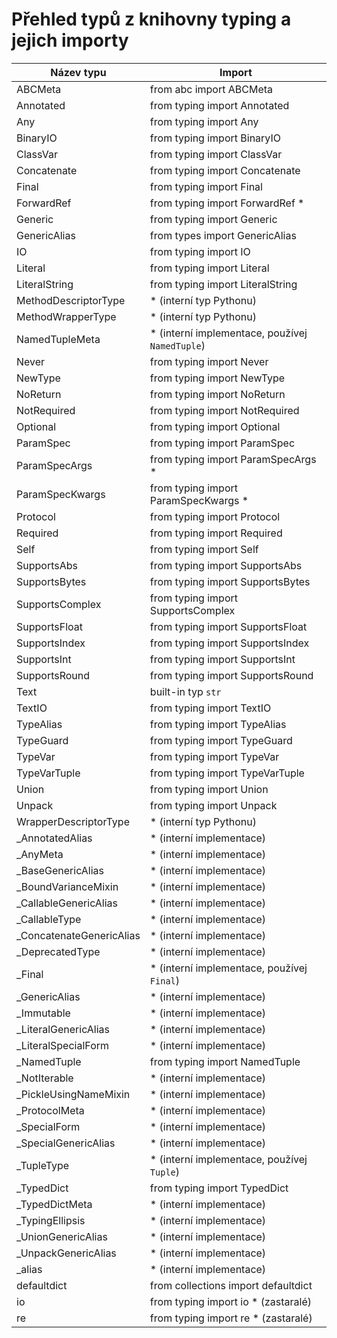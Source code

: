 # Přehled typů z knihovny typing a jejich importy

| Název typu | Import |
|------------|--------|
| ABCMeta | from abc import ABCMeta |
| Annotated | from typing import Annotated |
| Any | from typing import Any |
| BinaryIO | from typing import BinaryIO |
| ClassVar | from typing import ClassVar |
| Concatenate | from typing import Concatenate |
| Final | from typing import Final |
| ForwardRef | from typing import ForwardRef * |
| Generic | from typing import Generic |
| GenericAlias | from types import GenericAlias |
| IO | from typing import IO |
| Literal | from typing import Literal |
| LiteralString | from typing import LiteralString |
| MethodDescriptorType | * (interní typ Pythonu) |
| MethodWrapperType | * (interní typ Pythonu) |
| NamedTupleMeta | * (interní implementace, používej `NamedTuple`) |
| Never | from typing import Never |
| NewType | from typing import NewType |
| NoReturn | from typing import NoReturn |
| NotRequired | from typing import NotRequired |
| Optional | from typing import Optional |
| ParamSpec | from typing import ParamSpec |
| ParamSpecArgs | from typing import ParamSpecArgs * |
| ParamSpecKwargs | from typing import ParamSpecKwargs * |
| Protocol | from typing import Protocol |
| Required | from typing import Required |
| Self | from typing import Self |
| SupportsAbs | from typing import SupportsAbs |
| SupportsBytes | from typing import SupportsBytes |
| SupportsComplex | from typing import SupportsComplex |
| SupportsFloat | from typing import SupportsFloat |
| SupportsIndex | from typing import SupportsIndex |
| SupportsInt | from typing import SupportsInt |
| SupportsRound | from typing import SupportsRound |
| Text | built-in typ `str` |
| TextIO | from typing import TextIO |
| TypeAlias | from typing import TypeAlias |
| TypeGuard | from typing import TypeGuard |
| TypeVar | from typing import TypeVar |
| TypeVarTuple | from typing import TypeVarTuple |
| Union | from typing import Union |
| Unpack | from typing import Unpack |
| WrapperDescriptorType | * (interní typ Pythonu) |
| _AnnotatedAlias | * (interní implementace) |
| _AnyMeta | * (interní implementace) |
| _BaseGenericAlias | * (interní implementace) |
| _BoundVarianceMixin | * (interní implementace) |
| _CallableGenericAlias | * (interní implementace) |
| _CallableType | * (interní implementace) |
| _ConcatenateGenericAlias | * (interní implementace) |
| _DeprecatedType | * (interní implementace) |
| _Final | * (interní implementace, používej `Final`) |
| _GenericAlias | * (interní implementace) |
| _Immutable | * (interní implementace) |
| _LiteralGenericAlias | * (interní implementace) |
| _LiteralSpecialForm | * (interní implementace) |
| _NamedTuple | from typing import NamedTuple |
| _NotIterable | * (interní implementace) |
| _PickleUsingNameMixin | * (interní implementace) |
| _ProtocolMeta | * (interní implementace) |
| _SpecialForm | * (interní implementace) |
| _SpecialGenericAlias | * (interní implementace) |
| _TupleType | * (interní implementace, používej `Tuple`) |
| _TypedDict | from typing import TypedDict |
| _TypedDictMeta | * (interní implementace) |
| _TypingEllipsis | * (interní implementace) |
| _UnionGenericAlias | * (interní implementace) |
| _UnpackGenericAlias | * (interní implementace) |
| _alias | * (interní implementace) |
| defaultdict | from collections import defaultdict |
| io | from typing import io * (zastaralé) |
| re | from typing import re * (zastaralé) |